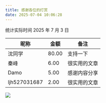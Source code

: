 ```yaml
---
title: 感谢各位的打赏
date: 2025-07-04 10:06:28
---
```


统计实际时间 2025 年 7 月 3 日

| 昵称         | 金额  | 备注         |
| ------------ | ----- | ------------ |
| 沈同学       | 80.00 | 支持一下     |
| 秦峰         | 6.00  | 很实用的文章 |
| Damo         | 5.00  | 感谢内容分享 |
| ljh527031687 | 2.00  | 很实用的文章 |

![](https://dl.playground.lazycat.cloud/guidelines/459/9d64a5fd-8d84-4834-849b-21d5372dc2a5.jpg)
